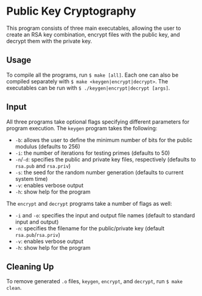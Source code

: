 # Public Key Cryptography

This program consists of three main executables, allowing the user to create an RSA key combination, encrypt files with the public key, and decrypt them with the private key.

## Usage

To compile all the programs, run `$ make [all]`. Each one can also be compiled separately with `$ make <keygen|encrypt|decrypt>`. The executables can be run with `$ ./keygen|encrypt|decrypt [args]`.

## Input

All three programs take optional flags specifying different parameters for program execution. The `keygen` program takes the following:
* `-b`: allows the user to define the minimum number of bits for the public modulus (defaults to 256)
* `-i`: the number of iterations for testing primes (defaults to 50)
* `-n`/`-d`: specifies the public and private key files, respectively (defaults to `rsa.pub` and `rsa.priv`)
* `-s`: the seed for the random number generation (defaults to current system time)
* `-v`: enables verbose output
* `-h`: show help for the program

The `encrypt` and `decrypt` programs take a number of flags as well:
* `-i` and `-o`: specifies the input and output file names (default to standard input and output)
* `-n`: specifies the filename for the public/private key (default `rsa.pub`/`rsa.priv`)
* `-v`: enables verbose output
* `-h`: show help for the program

## Cleaning Up

To remove generated `.o` files, `keygen`, `encrypt`, and `decrypt`, run `$ make clean`.
